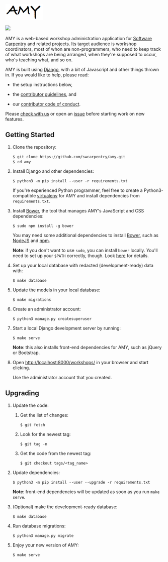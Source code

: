![](workshops/static/amy-logo.png)

![](https://travis-ci.org/swcarpentry/amy.svg?branch=master)

AMY is a web-based workshop administration application for [Software
Carpentry][swc] and related projects.  Its target audience is workshop
coordinators, most of whon are non-programmers, who need to keep track
of what workshops are being arranged, when they're supposed to occur,
who's teaching what, and so on.

AMY is built using [Django][django], with a bit of Javascript and
other things thrown in.  If you would like to help, please read:

*   the setup instructions below,

*   the [contributor guidelines](CONTRIBUTING.md), and

*   our [contributor code of conduct](CONDUCT.md).

Please [check with us][contact-address] or open an [issue][issues]
before starting work on new features.

## Getting Started

1.  Clone the repository:

    ~~~
    $ git clone https://github.com/swcarpentry/amy.git
    $ cd amy
    ~~~

2.  Install Django and other dependencies:

    ~~~
    $ python3 -m pip install --user -r requirements.txt
    ~~~

    If you're experienced Python programmer, feel free to create a
    Python3-compatible [virtualenv][virtualenv] for AMY and install
    dependencies from `requirements.txt`.

3.  Install [Bower][bower], the tool that manages AMY's JavaScript and CSS dependencies:

    ~~~
    $ sudo npm install -g bower
    ~~~

    You may need some additional dependencies to install [Bower][bower], such as [NodeJS][nodejs] and [npm][npm].

    **Note**: if you don't want to use `sudo`, you can install `bower`
    locally. You'll need to set up your `$PATH` correctly, though. Look
    [here][fixing-npm-permissions] for details.

4.  Set up your local database with redacted (development-ready) data with:

    ~~~
    $ make database
    ~~~
    
5.  Update the models in your local database:

    ~~~
    $ make migrations
    ~~~

6.  Create an administrator account:

    ~~~
    $ python3 manage.py createsuperuser
    ~~~

7.  Start a local Django development server by running:

    ~~~
    $ make serve
    ~~~

    **Note**:  this also installs front-end dependencies for AMY, such as jQuery or Bootstrap.

8.  Open <http://localhost:8000/workshops/> in your browser and start clicking.

    Use the administrator account that you created.

## Upgrading

1.  Update the code:

    1.  Get the list of changes:

        ~~~
        $ git fetch
        ~~~

    2.  Look for the newest tag:

        ~~~~
        $ git tag -n
        ~~~~

    3.  Get the code from the newest tag:

        ~~~~
        $ git checkout tags/<tag_name>
        ~~~~

2.  Update dependencies:

    ~~~
    $ python3 -m pip install --user --upgrade -r requirements.txt
    ~~~

    **Note**: front-end dependencies will be updated as soon as you run `make serve`.

3.  (Optional) make the development-ready database:

    ~~~
    $ make database
    ~~~

3.  Run database migrations:

    ~~~~
    $ python3 manage.py migrate
    ~~~~

4.  Enjoy your new version of AMY:

    ~~~
    $ make serve
    ~~~

[bower]: http://bower.io/
[contact-address]: mailto:gvwilson@software-carpentry.org
[django]: https://www.djangoproject.com
[fixing-npm-permissions]: https://docs.npmjs.com/getting-started/fixing-npm-permissions#option-2-change-npm-s-default-directory-to-another-directory
[issues]: https://github.com/swcarpentry/amy/issues
[nodejs]: https://nodejs.org/
[npm]: https://www.npmjs.com/
[swc]: http://software-carpentry.org
[virtualenv]: https://virtualenv.pypa.io/en/latest/userguide.html
